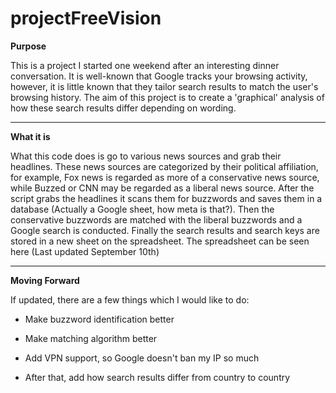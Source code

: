 # projectFreeVision
**Purpose**

This is a project I started one weekend after an interesting dinner conversation. It is well-known that Google tracks your browsing activity, however, it is little known that they tailor search results to match the user's browsing history. The aim of this project is to create a 'graphical' analysis of how these search results differ depending on wording.

---

**What it is**

What this code does is go to various news sources and grab their headlines. These news sources are categorized by their political affiliation, for example, Fox news is regarded as more of a conservative news source, while Buzzed or CNN may be regarded as a liberal news source. After the script grabs the headlines it scans them for buzzwords and saves them in a database (Actually a Google sheet, how meta is that?). Then the conservative buzzwords are matched with the liberal buzzwords and a Google search is conducted. Finally the search results and search keys are stored in a new sheet on the spreadsheet. The spreadsheet can be seen here (Last updated September 10th)

---

**Moving Forward**

If updated, there are a few things which I would like to do:

- Make buzzword identification better

- Make matching algorithm better

- Add VPN support, so Google doesn't ban my IP so much

- After that, add how search results differ from country to country
